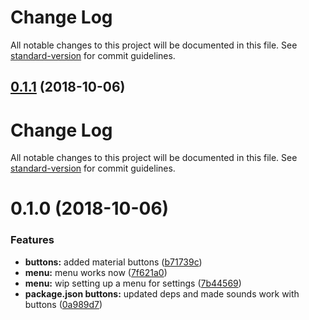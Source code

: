# Change Log

All notable changes to this project will be documented in this file. See [standard-version](https://github.com/conventional-changelog/standard-version) for commit guidelines.

## [0.1.1](https://github.com/benhalverson/electron-angular-soundapp/compare/v0.1.0...v0.1.1) (2018-10-06)



# Change Log

All notable changes to this project will be documented in this file. See [standard-version](https://github.com/conventional-changelog/standard-version) for commit guidelines.

# 0.1.0 (2018-10-06)


### Features

* **buttons:** added material buttons ([b71739c](https://github.com/benhalverson/electron-angular-soundapp/commit/b71739c))
* **menu:** menu works now ([7f621a0](https://github.com/benhalverson/electron-angular-soundapp/commit/7f621a0))
* **menu:** wip setting up a menu for settings ([7b44569](https://github.com/benhalverson/electron-angular-soundapp/commit/7b44569))
* **package.json buttons:** updated deps and made sounds work with buttons ([0a989d7](https://github.com/benhalverson/electron-angular-soundapp/commit/0a989d7))
